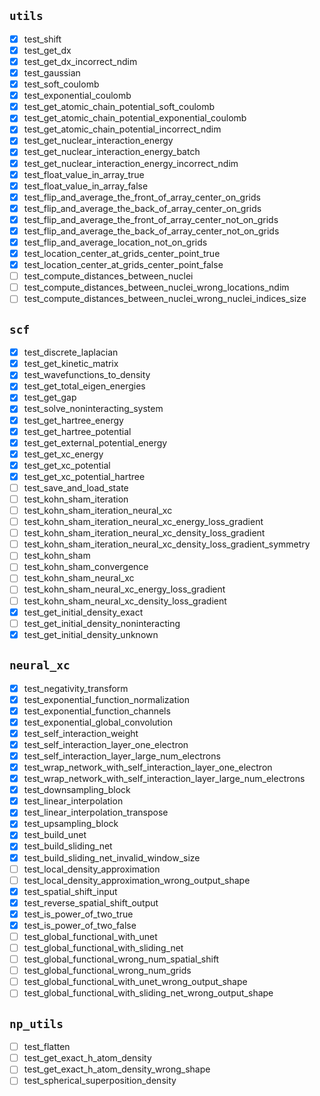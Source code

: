 ## `utils`
- [x] test_shift
- [x] test_get_dx
- [x] test_get_dx_incorrect_ndim
- [x] test_gaussian
- [x] test_soft_coulomb
- [x] test_exponential_coulomb
- [x] test_get_atomic_chain_potential_soft_coulomb
- [x] test_get_atomic_chain_potential_exponential_coulomb
- [x] test_get_atomic_chain_potential_incorrect_ndim
- [x] test_get_nuclear_interaction_energy
- [x] test_get_nuclear_interaction_energy_batch
- [x] test_get_nuclear_interaction_energy_incorrect_ndim
- [x] test_float_value_in_array_true
- [x] test_float_value_in_array_false
- [x] test_flip_and_average_the_front_of_array_center_on_grids
- [x] test_flip_and_average_the_back_of_array_center_on_grids
- [x] test_flip_and_average_the_front_of_array_center_not_on_grids
- [x] test_flip_and_average_the_back_of_array_center_not_on_grids
- [x] test_flip_and_average_location_not_on_grids
- [x] test_location_center_at_grids_center_point_true
- [x] test_location_center_at_grids_center_point_false
- [ ] test_compute_distances_between_nuclei
- [ ] test_compute_distances_between_nuclei_wrong_locations_ndim
- [ ] test_compute_distances_between_nuclei_wrong_nuclei_indices_size

## `scf`
- [x] test_discrete_laplacian
- [x] test_get_kinetic_matrix
- [x] test_wavefunctions_to_density
- [x] test_get_total_eigen_energies
- [x] test_get_gap
- [x] test_solve_noninteracting_system
- [x] test_get_hartree_energy
- [x] test_get_hartree_potential
- [x] test_get_external_potential_energy
- [x] test_get_xc_energy
- [x] test_get_xc_potential
- [x] test_get_xc_potential_hartree
- [ ] test_save_and_load_state
- [ ] test_kohn_sham_iteration
- [ ] test_kohn_sham_iteration_neural_xc
- [ ] test_kohn_sham_iteration_neural_xc_energy_loss_gradient
- [ ] test_kohn_sham_iteration_neural_xc_density_loss_gradient
- [ ] test_kohn_sham_iteration_neural_xc_density_loss_gradient_symmetry
- [ ] test_kohn_sham
- [ ] test_kohn_sham_convergence
- [ ] test_kohn_sham_neural_xc
- [ ] test_kohn_sham_neural_xc_energy_loss_gradient
- [ ] test_kohn_sham_neural_xc_density_loss_gradient
- [x] test_get_initial_density_exact
- [ ] test_get_initial_density_noninteracting
- [x] test_get_initial_density_unknown

## `neural_xc`
- [x] test_negativity_transform
- [x] test_exponential_function_normalization
- [x] test_exponential_function_channels
- [x] test_exponential_global_convolution
- [x] test_self_interaction_weight
- [x] test_self_interaction_layer_one_electron
- [x] test_self_interaction_layer_large_num_electrons
- [x] test_wrap_network_with_self_interaction_layer_one_electron
- [x] test_wrap_network_with_self_interaction_layer_large_num_electrons
- [x] test_downsampling_block
- [x] test_linear_interpolation
- [x] test_linear_interpolation_transpose
- [x] test_upsampling_block
- [x] test_build_unet
- [x] test_build_sliding_net
- [x] test_build_sliding_net_invalid_window_size
- [ ] test_local_density_approximation
- [ ] test_local_density_approximation_wrong_output_shape
- [x] test_spatial_shift_input
- [x] test_reverse_spatial_shift_output
- [x] test_is_power_of_two_true
- [x] test_is_power_of_two_false
- [ ] test_global_functional_with_unet
- [ ] test_global_functional_with_sliding_net
- [ ] test_global_functional_wrong_num_spatial_shift
- [ ] test_global_functional_wrong_num_grids
- [ ] test_global_functional_with_unet_wrong_output_shape
- [ ] test_global_functional_with_sliding_net_wrong_output_shape

## `np_utils`
- [ ] test_flatten
- [ ] test_get_exact_h_atom_density
- [ ] test_get_exact_h_atom_density_wrong_shape
- [ ] test_spherical_superposition_density